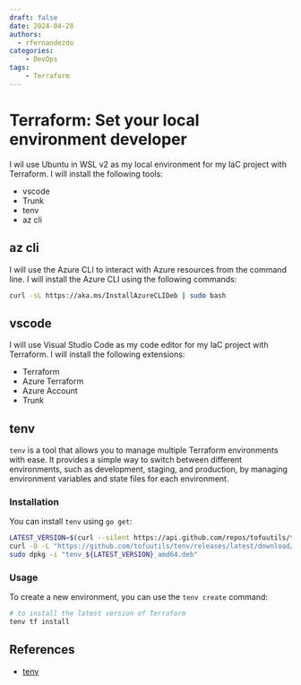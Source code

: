 ```yaml
---
draft: false
date: 2024-04-28
authors:
  - rfernandezdo
categories:
    - DevOps
tags:
    - Terraform
---
```


# Terraform: Set your local environment developer 

I wil use Ubuntu in WSL v2 as my local environment for my IaC project with Terraform. I will install the following tools:

- vscode
- Trunk
- tenv
- az cli

## az cli

I will use the Azure CLI to interact with Azure resources from the command line. I will install the Azure CLI using the following commands:

```bash
curl -sL https://aka.ms/InstallAzureCLIDeb | sudo bash
```

## vscode

I will use Visual Studio Code as my code editor for my IaC project with Terraform. I will install the following extensions:

- Terraform
- Azure Terraform
- Azure Account
- Trunk


## tenv

`tenv` is a tool that allows you to manage multiple Terraform environments with ease. It provides a simple way to switch between different environments, such as development, staging, and production, by managing environment variables and state files for each environment.

### Installation

You can install `tenv` using `go get`:

```bash
LATEST_VERSION=$(curl --silent https://api.github.com/repos/tofuutils/tenv/releases/latest | jq -r .tag_name)
curl -O -L "https://github.com/tofuutils/tenv/releases/latest/download/tenv_${LATEST_VERSION}_amd64.deb"
sudo dpkg -i "tenv_${LATEST_VERSION}_amd64.deb"
```

### Usage

To create a new environment, you can use the `tenv create` command:

```bash
# to install the latest version of Terraform
tenv tf install 
```



## References

- [tenv](https://github.com/tofuutils/tenv)